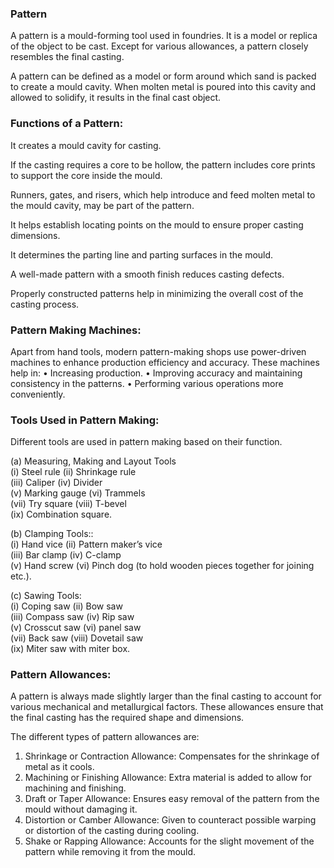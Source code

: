 ### Pattern

A pattern is a mould-forming tool used in foundries. It is a model or replica of the object to be cast. Except for various allowances, a pattern closely resembles the final casting.

A pattern can be defined as a model or form around which sand is packed to create a mould cavity. When molten metal is poured into this cavity and allowed to solidify, it results in the final cast object.

### Functions of a Pattern: 

It creates a mould cavity for casting.

If the casting requires a core to be hollow, the pattern includes core prints to support the core inside the mould.

Runners, gates, and risers, which help introduce and feed molten metal to the mould cavity, may be part of the pattern.

It helps establish locating points on the mould to ensure proper casting dimensions.

It determines the parting line and parting surfaces in the mould.

A well-made pattern with a smooth finish reduces casting defects.

Properly constructed patterns help in minimizing the overall cost of the casting process.


### Pattern Making Machines: 
Apart from hand tools, modern pattern-making shops use power-driven machines to enhance production efficiency and accuracy. These machines help in:
• Increasing production. 
• Improving accuracy and maintaining consistency in the patterns.
• Performing various operations more conveniently.

### Tools Used in Pattern Making:
Different tools are used in pattern making based on their function.

(a) Measuring, Making and Layout Tools<br>
(i) Steel rule 			(ii) Shrinkage rule<br>
(iii) Caliper 			(iv) Divider<br>
(v) Marking gauge 		(vi) Trammels<br>
(vii) Try square 		(viii) T-bevel<br>
(ix) Combination square.

(b) Clamping Tools::<br>
(i) Hand vice (ii) Pattern maker’s vice <br>
(iii) Bar clamp (iv) C-clamp <br>
(v) Hand screw	(vi) Pinch dog (to hold wooden pieces together for joining etc.).

(c) Sawing Tools:<br>
(i) Coping saw (ii) Bow saw <br>
(iii) Compass saw (iv) Rip saw <br>
(v) Crosscut saw (vi) panel saw <br>
(vii) Back saw (viii) Dovetail saw <br>
(ix) Miter saw with miter box.

### Pattern Allowances:
A pattern is always made slightly larger than the final casting to account for various mechanical and metallurgical factors. These allowances ensure that the final casting has the required shape and dimensions.

The different types of pattern allowances are:
1. Shrinkage or Contraction Allowance: Compensates for the shrinkage of metal as it cools. <br>
2. Machining or Finishing Allowance: Extra material is added to allow for machining and finishing. <br>
3. Draft or Taper Allowance: Ensures easy removal of the pattern from the mould without damaging it. <br>
4. Distortion or Camber Allowance: Given to counteract possible warping or distortion of the casting during cooling. <br>
5. Shake or Rapping Allowance: Accounts for the slight movement of the pattern while removing it from the mould. <br>
